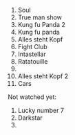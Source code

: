 1. Soul
2. True man show
3. Kung fu Panda 2
4. Kung fu panda
5. Alles steht Kopf
6. Fight Club 
7. Intastellar 
8. Ratatouille
9. 
10. Alles steht Kopf 2
11. Cars

Not watched yet:
1. Lucky number 7
2. Darkstar
3. 
